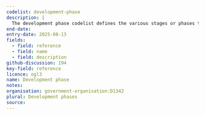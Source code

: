```yaml
---
codelist: development-phase
description: |
  The development phase codelist defines the various stages or phases that an extraction of oil and gas project may progress through, such as exploratory and production. This helps standardize the terminology used to describe the status of projects.
end-date:
entry-date: 2025-08-13
fields:
  - field: reference
  - field: name
  - field: description
github-discussion: 194
key-field: reference
licence: ogl3
name: Development phase
notes:
organisation: government-organisation:D1342
plural: Development phases
source: 
---
```

